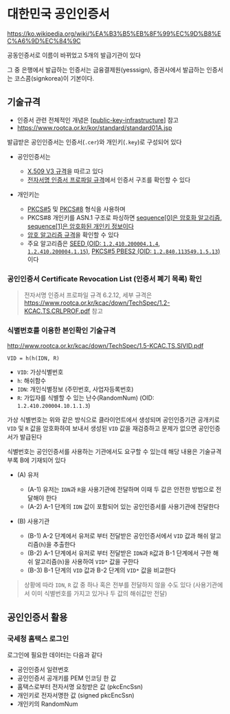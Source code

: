# 대한민국 공인인증서

<https://ko.wikipedia.org/wiki/%EA%B3%B5%EB%8F%99%EC%9D%B8%EC%A6%9D%EC%84%9C>

공동인증서로 이름이 바뀌었고 5개의 발급기관이 있다

그 중 은행에서 발급하는 인증서는 금융결제원(yesssign), 증권사에서 발급하는 인증서는 코스콤(signkorea)이 기본이다.

## 기술규격

- 인증서 관련 전체적인 개념은 [[public-key-infrastructure]] 참고
- <https://www.rootca.or.kr/kor/standard/standard01A.jsp>

발급받은 공인인증서는 인증서(`.cer`)와 개인키(`.key`)로 구성되어 있다

- 공인인증서는

  - [X.509 V3 규격](https://en.wikipedia.org/wiki/X.509#Structure_of_a_certificate)을 따르고 있다
  - [전자서명 인증서 프로파일 규격](https://www.rootca.or.kr/kcac/down/TechSpec/1.1-KCAC.TS.CERTPROF.pdf)에서 인증서 구조를 확인할 수 있다

- 개인키는

  - [PKCS#5](https://datatracker.ietf.org/doc/html/rfc2898) 및 [PKCS#8](https://en.wikipedia.org/wiki/PKCS_8) 형식을 사용하며
  - PKCS#8 개인키를 ASN.1 구조로 파싱하면 [sequence[0]은 암호화 알고리즘, sequence[1]은 암호화된 개인키 정보이다](https://github.com/bcgit/bc-java/blob/master/core/src/main/java/org/bouncycastle/asn1/pkcs/EncryptedPrivateKeyInfo.java#L20)
  - [암호 알고리즘 규격](https://www.rootca.or.kr/kcac/down/TechSpec/2.3-KCAC.TS.ENC.pdf)을 확인할 수 있다
  - 주요 알고리즘은 [SEED (OID: `1.2.410.200004.1.4`, `1.2.410.200004.1.15`)](https://seed.kisa.or.kr/kisa/algorithm/EgovSeedInfo.do), [PKCS#5 PBES2 (OID: `1.2.840.113549.1.5.13`)](https://datatracker.ietf.org/doc/html/rfc8018#section-6.2) 이다

### 공인인증서 Certificate Revocation List (인증서 폐기 목록) 확인

> 전자서명 인증서 프로파일 규격 6.2.12, 세부 규격은 <https://www.rootca.or.kr/kcac/down/TechSpec/1.2-KCAC.TS.CRLPROF.pdf> 참고

### 식별번호를 이용한 본인확인 기술규격

<http://www.rootca.or.kr/kcac/down/TechSpec/1.5-KCAC.TS.SIVID.pdf>

`VID = h(h(IDN, R)`

- `VID`: 가상식별번호
- `h`: 해쉬함수
- `IDN`: 개인식별정보 (주민번호, 사업자등록번호)
- `R`: 가입자를 식별할 수 있는 난수(RandomNum) (OID: `1.2.410.200004.10.1.1.3`)

가상 식별번호는 위와 같은 방식으로 클라이언트에서 생성되며
공인인증기관 공개키로 `VID` 및 `R` 값을 암호화하여 보내서 생성된 `VID` 값을 재검증하고 문제가 없으면 공인인증서가 발급된다

식별번호는 공인인증서를 사용하는 기관에서도 요구할 수 있는데 해당 내용은 기술규격 부록 B에 기재되어 있다

- (A) 유저

  - (A-1) 유저는 `IDN`과 `R`을 사용기관에 전달하며 이때 두 값은 안전한 방법으로 전달해야 한다
  - (A-2) A-1 단계의 `IDN` 값이 포함되어 있는 공인인증서를 사용기관에 전달한다

- (B) 사용기관

  - (B-1) A-2 단계에서 유저로 부터 전달받은 공인인증서에서 `VID` 값과 해쉬 알고리즘(`h`)을 추출한다
  - (B-2) A-1 단계에서 유저로 부터 전달받은 `IDN`과 `R`값과 B-1 단계에서 구한 해쉬 알고리즘(`h`)을 사용하여 `VID*` 값을 구한다
  - (B-3) B-1 단계의 `VID` 값과 B-2 단계의 `VID*` 값을 비교한다

> 상황에 따라 `IDN`, `R` 값 중 하나 혹은 전부를 전달하지 않을 수도 있다 (사용기관에서 이미 식별번호를 가지고 있거나 두 값의 해쉬값만 전달)

## 공인인증서 활용

### 국세청 홈택스 로그인

로그인에 필요한 데이터는 다음과 같다

- 공인인증서 일련번호
- 공인인증서 공개키를 PEM 인코딩 한 값
- 홈택스로부터 전자서명 요청받은 값 (pkcEncSsn)
- 개인키로 전자서명한 값 (signed pkcEncSsn)
- 개인키의 RandomNum

[//begin]: # "Autogenerated link references for markdown compatibility"
[public-key-infrastructure]: public-key-infrastructure "Public Key Infrastructure"
[//end]: # "Autogenerated link references"
